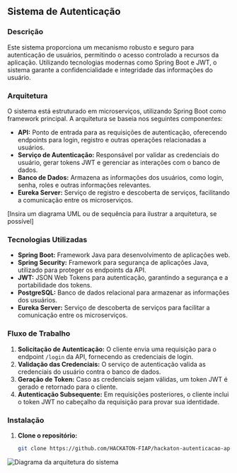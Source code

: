 ## Sistema de Autenticação

### Descrição
Este sistema proporciona um mecanismo robusto e seguro para autenticação de usuários, permitindo o acesso controlado a recursos da aplicação. Utilizando tecnologias modernas como Spring Boot e JWT, o sistema garante a confidencialidade e integridade das informações do usuário.

### Arquitetura
O sistema está estruturado em microserviços, utilizando Spring Boot como framework principal. A arquitetura se baseia nos seguintes componentes:

* **API:** Ponto de entrada para as requisições de autenticação, oferecendo endpoints para login, registro e outras operações relacionadas a usuários.
* **Serviço de Autenticação:** Responsável por validar as credenciais do usuário, gerar tokens JWT e gerenciar as interações com o banco de dados.
* **Banco de Dados:** Armazena as informações dos usuários, como login, senha, roles e outras informações relevantes.
* **Eureka Server:** Serviço de registro e descoberta de serviços, facilitando a comunicação entre os microserviços.

[Insira um diagrama UML ou de sequência para ilustrar a arquitetura, se possível]

### Tecnologias Utilizadas
* **Spring Boot:** Framework Java para desenvolvimento de aplicações web.
* **Spring Security:** Framework para segurança de aplicações Java, utilizado para proteger os endpoints da API.
* **JWT:** JSON Web Tokens para autenticação, garantindo a segurança e a portabilidade dos tokens.
* **PostgreSQL:** Banco de dados relacional para armazenar as informações dos usuários.
* **Eureka Server:** Serviço de descoberta de serviços para facilitar a comunicação entre os microserviços.

### Fluxo de Trabalho
1. **Solicitação de Autenticação:** O cliente envia uma requisição para o endpoint `/login` da API, fornecendo as credenciais de login.
2. **Validação das Credenciais:** O serviço de autenticação valida as credenciais do usuário contra o banco de dados.
3. **Geração de Token:** Caso as credenciais sejam válidas, um token JWT é gerado e retornado para o cliente.
4. **Autenticação Subsequente:** Em requisições posteriores, o cliente inclui o token JWT no cabeçalho da requisição para provar sua identidade.

### Instalação
1. **Clone o repositório:**
   ```bash
   git clone https://github.com/HACKATON-FIAP/hackaton-autenticacao-app

<img src="DiagramAutenticacao.jpg" alt="Diagrama da arquitetura do sistema">   
